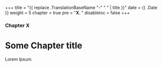 +++
title = "{{ replace .TranslationBaseName "-" " " | title }}"
date = {{ .Date }}
weight = 5
chapter = true
pre = "<b>X. </b>"
disabletoc = false
+++

### Chapter X

# Some Chapter title

Lorem Ipsum.